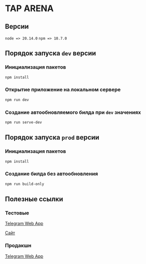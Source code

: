 # TAP ARENA

## Версии 
`node => 20.14.0`
`npm => 10.7.0`

## Порядок запуска `dev` версии

### Инициализация пакетов
```sh
npm install
```

### Открытие приложение на локальном сервере
```sh
npm run dev
```

### Создание автообновляемого билда при `dev` значениях
```sh
npm run serve-dev
```

## Порядок запуска `prod` версии

### Инициализация пакетов
```sh
npm install
```

### Создание билда без автообновления
```sh
npm run build-only
```

## Полезные ссылки

### Тестовые 
[Telegram Web App](https://t.me/PAC_TapArena_bot)

[Сайт](https://service-front.fenoty.ru)

### Продакшн
[Telegram Web App](https://t.me/tap_arena_bot)